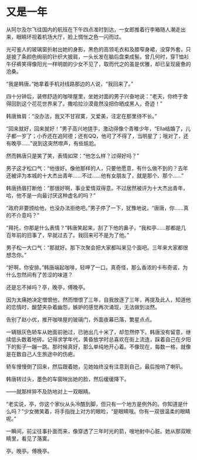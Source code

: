 # 又是一年

从阿尔及尔飞往国内的航班在下午四点准时到达，一女郎推着行李箱随人潮走出来，眼睛环视着机场大厅，脸上惆怅之色一闪而过。 

光可鉴人的玻璃窗折射出她的身影，黑色的高领毛衣和及膝窄身裙，没穿外套，只是披了条颜色绚丽的针织大披肩，一头长发在脑后盘束成髻。曾几何时，穿T恤衫牛仔裤笑得像阳光一样明朗的少女不见了，取而代之的虽是优雅，却已呈现疲惫的沧桑。 

“我是韩唐。”她拿着手机对线路那边的人说，“我回来了。” 

四十分钟后，装修舒适的咖啡屋里，坐她对面的男子兴奋地说：“老天，你终于舍得回到这个花花世界来了。撒哈拉沙漠竟然没把你晒成黑人，奇迹！” 

韩唐耸肩：“没办法，我又不甘寂寞，又爱美，注定在那里待不长。” 

“回来就好，回来就好！”男子高兴地搓手，激动得像个青稚少年，“Ella结婚了，儿子都一岁了；小乔还在追阿德；还有QQ，他可了不得了，当明星了；哦对了，还有晚亭……”说到这突然噤声，有些尴尬。 

然而韩唐只是笑了笑，表情如常：“他怎么样？过得好吗？” 

男子这才松口气：“他很好。像他那样的人，只要他愿意，有什么做不到的？去年还被评为本城的十大杰出青年……不过……他有女朋友了，就是那个、那个……” 

韩唐扬眉打断他：“那很好啊，事业爱情双得意。不过居然被评为十大杰出青年，哈，他不是一向最讨厌这种虚名的吗？” 

“政府非要颁给他，也没办法拒绝吧。”男子停了一下，犹豫地说，“唐唐，你……真的不介意吗？” 

“拜托，你那是什么表情？”韩唐笑起来，刮了下他的鼻子，“我和亭……那都是几百年前的旧事了，早就过去了。我回来可不是为了他。” 

男子松一大口气：“那就好。那下次聚会把大家都叫来见个面吧。三年来大家都很想念你。” 

“好啊，你安排。”韩唐端起咖啡，轻呷了一口。真奇怪，那么香浓的卡布奇诺，为什么忽然间有了苦涩的味道？ 

还是忘不掉吗？亭，晚亭，傅晚亭。 

因为太痛她决定憎恨他，然而憎恨了三年，自我放逐了三年，再提及此人，知道他的恋情时，酸楚夹杂着幽怨，嫉妒的感觉再次涌现，无法做到淡然。 

告别了赵小优，推开咖啡屋的玻璃门，外面夜幕已落，繁星点点。 

一辆银灰色轿车从她面前驰过，已驰出几十米了，却忽然停下。韩唐没有留意，继续低头数着地砖。记得求学年代，黄昏放学时总喜欢在街上流连，踩着自己在夕阳下的影子一蹦一跳。那时候真好，那么单纯地开心着。不像现在，每数一格，就像是在数自己人生旅途中的伤疤。 

轿车慢慢倒了回来，然后跟着她，见她始终没有注意到自己，最后按响了喇叭。 

韩唐转过头，墨色的车窗映出她的脸，然后缓缓降下。 

——就那样猝不及防地对上一双眼睛。 

“老实说，亭，你这个家伙从头冷酷到脚，但只有一个地方是例外的。你知道是什么吗？”少女微笑着，将手指拢上对方的眼睑，“是眼睛哦。你有一双很温柔的眼睛呢。” 

一瞬间，前尘往事扑面而来，像穿透了三年时光的箭，嗖地射中心脏。她从那双眼睛里，看见了落寞。 

亭。晚亭。傅晚亭。